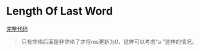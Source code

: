 # Length Of Last Word
[完整代码](https://github.com/ludandandan/LeetCode/blob/master/01String/58LengthOfLastWord.cpp)

> 只有空格后面是非空格了才将res更新为0，这样可以考虑"a   "这样的情况。